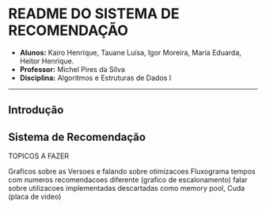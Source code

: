 <h1> README DO SISTEMA DE RECOMENDAÇÃO </h1>

- **Alunos:** Kairo Henrique, Tauane Luísa, Igor Moreira, Maria Eduarda, Heitor Henrique.
- **Professor:** Michel Pires da Silva  
- **Disciplina:** Algoritmos e Estruturas de Dados I  

---

## Introdução
Sistema de Recomendação
---



TOPICOS A FAZER

Graficos sobre as Versoes e falando sobre otimizacoes
Fluxograma
tempos com numeros recomendacoes diferente (grafico de escalonamento)
falar sobre utilizacoes implementadas descartadas como memory pool, Cuda (placa de video)
